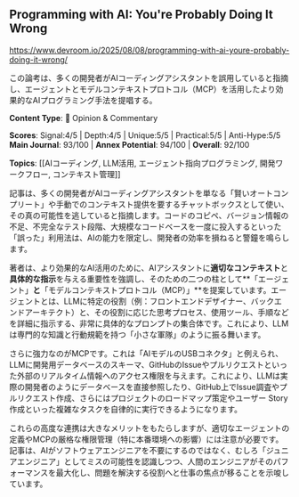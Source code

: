 ## Programming with AI: You're Probably Doing It Wrong

https://www.devroom.io/2025/08/08/programming-with-ai-youre-probably-doing-it-wrong/

この論考は、多くの開発者がAIコーディングアシスタントを誤用していると指摘し、エージェントとモデルコンテキストプロトコル（MCP）を活用したより効果的なAIプログラミング手法を提唱する。

**Content Type**: 💭 Opinion & Commentary

**Scores**: Signal:4/5 | Depth:4/5 | Unique:5/5 | Practical:5/5 | Anti-Hype:5/5
**Main Journal**: 93/100 | **Annex Potential**: 94/100 | **Overall**: 92/100

**Topics**: [[AIコーディング, LLM活用, エージェント指向プログラミング, 開発ワークフロー, コンテキスト管理]]

記事は、多くの開発者がAIコーディングアシスタントを単なる「賢いオートコンプリート」や手動でのコンテキスト提供を要するチャットボックスとして使い、その真の可能性を逃していると指摘します。コードのコピペ、バージョン情報の不足、不完全なテスト段階、大規模なコードベースを一度に投入するといった「誤った」利用法は、AIの能力を限定し、開発者の効率を損ねると警鐘を鳴らします。

著者は、より効果的なAI活用のために、AIアシスタントに**適切なコンテキスト**と**具体的な指示**を与える重要性を強調し、そのための二つの柱として**「エージェント」**と**「モデルコンテキストプロトコル（MCP）」**を提案しています。エージェントとは、LLMに特定の役割（例：フロントエンドデザイナー、バックエンドアーキテクト）と、その役割に応じた思考プロセス、使用ツール、手順などを詳細に指示する、非常に具体的なプロンプトの集合体です。これにより、LLMは専門的な知識と行動規範を持つ「小さな軍隊」のように振る舞います。

さらに強力なのがMCPです。これは「AIモデルのUSBコネクタ」と例えられ、LLMに開発用データベースのスキーマ、GitHubのIssueやプルリクエストといった外部のリアルタイム情報へのアクセス権限を与えます。これにより、LLMは実際の開発者のようにデータベースを直接参照したり、GitHub上でIssue調査やプルリクエスト作成、さらにはプロジェクトのロードマップ策定やユーザー Story 作成といった複雑なタスクを自律的に実行できるようになります。

これらの高度な連携は大きなメリットをもたらしますが、適切なエージェントの定義やMCPの厳格な権限管理（特に本番環境への影響）には注意が必要です。記事は、AIがソフトウェアエンジニアを不要にするのではなく、むしろ「ジュニアエンジニア」としてミスの可能性を認識しつつ、人間のエンジニアがそのパフォーマンスを最大化し、問題を解決する役割へと仕事の焦点が移ることを示唆しています。